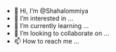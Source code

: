 - 👋 Hi, I’m @Shahalommiya
- 👀 I’m interested in ...
- 🌱 I’m currently learning ...
- 💞️ I’m looking to collaborate on ...
- 📫 How to reach me ...

<!---
Shahalommiya/Shahalommiya is a ✨ special ✨ repository because its `README.md` (this file) appears on your GitHub profile.
You can click the Preview link to take a look at your changes.
--->
